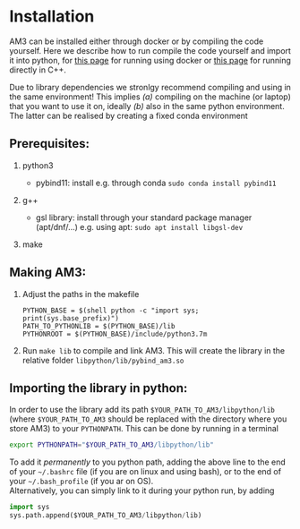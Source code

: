 # Installation

AM3 can be installed either through docker or by compiling the code yourself. 
Here we describe how to run compile the code yourself and import it into python,
for [this page](sec_run_with_docker) for running using docker or [this page](sec_run_with_c++)  for running directly in C++.

Due to library dependencies we stronlgy recommend compiling and using in the same environment! 
This implies *(a)* compiling on the machine (or laptop) that you want to use it on, ideally *(b)* also in the same python environment. 
The latter can be realised by creating a fixed conda environment 

## Prerequisites:

1. python3
    - pybind11: install e.g. through conda `sudo conda install pybind11`

2. g++
    - gsl library: install through your standard package manager (apt/dnf/...) e.g. using apt: `sudo apt install libgsl-dev`

3. make

## Making AM3:

1. Adjust the paths in the makefile

    ````
    PYTHON_BASE = $(shell python -c "import sys; print(sys.base_prefix)")
    PATH_TO_PYTHONLIB = $(PYTHON_BASE)/lib
    PYTHONROOT = $(PYTHON_BASE)/include/python3.7m

    ````
    
2. Run `make lib` to compile and link AM3. This will create the library
    in the relative folder  `libpython/lib/pybind_am3.so`


## Importing the library in python:

In order to use the library add its path `$YOUR_PATH_TO_AM3/libpython/lib` (where `$YOUR_PATH_TO_AM3` should be replaced with the directory where you store AM3) to your `PYTHONPATH`. This can be done by running in a terminal

```bash
export PYTHONPATH="$YOUR_PATH_TO_AM3/libpython/lib"
```
To add it *permanently* to you python path, adding the above line to the end of your `~/.bashrc` file (if you are on linux and using bash), or to the end of your `~/.bash_profile` (if you ar on OS). \
Alternatively, you can simply link to it during your python run, by adding

```python
import sys
sys.path.append($YOUR_PATH_TO_AM3/libpython/lib)
```